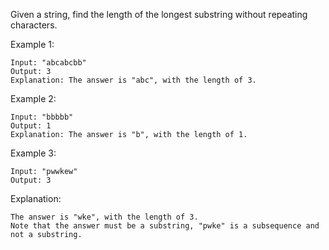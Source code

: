 Given a string, find the length of the longest substring without repeating characters.

Example 1:
    
    Input: "abcabcbb"
    Output: 3 
    Explanation: The answer is "abc", with the length of 3. 

Example 2:
    
    Input: "bbbbb"
    Output: 1
    Explanation: The answer is "b", with the length of 1.

Example 3:

    Input: "pwwkew"
    Output: 3
    
Explanation:

    The answer is "wke", with the length of 3. 
    Note that the answer must be a substring, "pwke" is a subsequence and not a substring.

